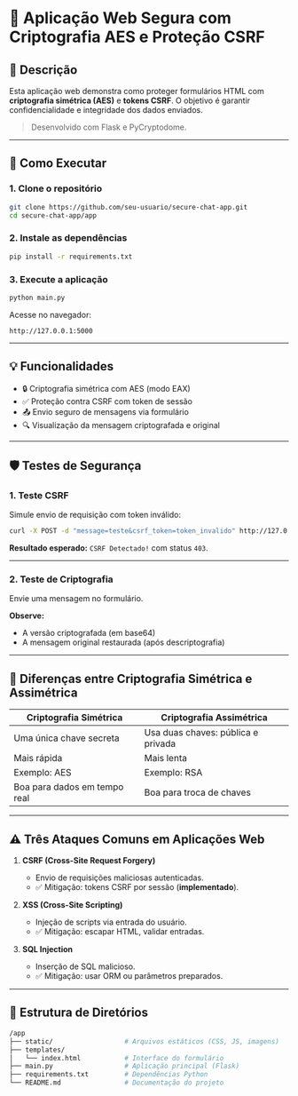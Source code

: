 # 🔐 Aplicação Web Segura com Criptografia AES e Proteção CSRF

## 📌 Descrição

Esta aplicação web demonstra como proteger formulários HTML com **criptografia simétrica (AES)** e **tokens CSRF**. O objetivo é garantir confidencialidade e integridade dos dados enviados.

> Desenvolvido com Flask e PyCryptodome.

---

## 🚀 Como Executar

### 1. Clone o repositório

```bash
git clone https://github.com/seu-usuario/secure-chat-app.git
cd secure-chat-app/app
```

### 2. Instale as dependências

```bash
pip install -r requirements.txt
```

### 3. Execute a aplicação

```bash
python main.py
```

Acesse no navegador:

```
http://127.0.0.1:5000
```

---

## 💡 Funcionalidades

- 🔒 Criptografia simétrica com AES (modo EAX)
- ✅ Proteção contra CSRF com token de sessão
- 📤 Envio seguro de mensagens via formulário
- 🔍 Visualização da mensagem criptografada e original

---

## 🛡️ Testes de Segurança

### 1. Teste CSRF

Simule envio de requisição com token inválido:

```bash
curl -X POST -d "message=teste&csrf_token=token_invalido" http://127.0.0.1:5000/
```

**Resultado esperado:** `CSRF Detectado!` com status `403`.

---

### 2. Teste de Criptografia

Envie uma mensagem no formulário.

**Observe:**
- A versão criptografada (em base64)
- A mensagem original restaurada (após descriptografia)

---

## 📘 Diferenças entre Criptografia Simétrica e Assimétrica

| Criptografia Simétrica | Criptografia Assimétrica     |
|------------------------|------------------------------|
| Uma única chave secreta | Usa duas chaves: pública e privada |
| Mais rápida             | Mais lenta                  |
| Exemplo: AES            | Exemplo: RSA                |
| Boa para dados em tempo real | Boa para troca de chaves   |

---

## ⚠️ Três Ataques Comuns em Aplicações Web

1. **CSRF (Cross-Site Request Forgery)**  
   - Envio de requisições maliciosas autenticadas.
   - ✅ Mitigação: tokens CSRF por sessão (**implementado**).

2. **XSS (Cross-Site Scripting)**  
   - Injeção de scripts via entrada do usuário.
   - ✅ Mitigação: escapar HTML, validar entradas.

3. **SQL Injection**  
   - Inserção de SQL malicioso.
   - ✅ Mitigação: usar ORM ou parâmetros preparados.

---

## 📁 Estrutura de Diretórios

```bash
/app
├── static/                  # Arquivos estáticos (CSS, JS, imagens)
├── templates/
│   └── index.html           # Interface do formulário
├── main.py                  # Aplicação principal (Flask)
├── requirements.txt         # Dependências Python
└── README.md                # Documentação do projeto
```
